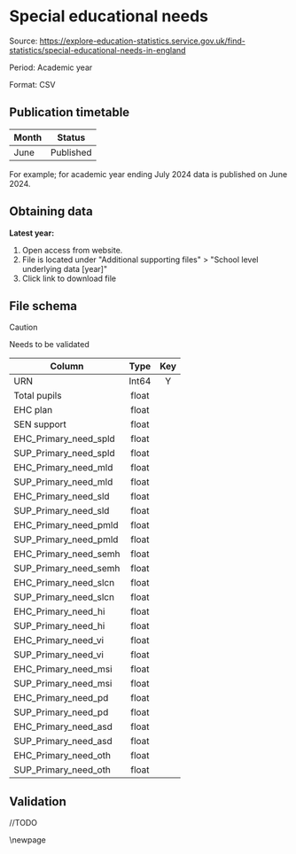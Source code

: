 # Special educational needs

Source: <https://explore-education-statistics.service.gov.uk/find-statistics/special-educational-needs-in-england>

Period: Academic year

Format: CSV

## Publication timetable

| Month    | Status    |
|----------|-----------|
| June     | Published |

For example; for academic year ending July 2024 data is published on June 2024.

## Obtaining data

**Latest year:**

1. Open access from website.
2. File is located under "Additional supporting files" > "School level underlying data [year]"
3. Click link to download file

## File schema

>[!CAUTION]
> Needs to be validated

| Column                | Type  | Key |
|-----------------------|:-----:|:---:|
| URN                   | Int64 |  Y  |
| Total pupils          | float |     |
| EHC plan              | float |     |
| SEN support           | float |     |
| EHC_Primary_need_spld | float |     |
| SUP_Primary_need_spld | float |     |
| EHC_Primary_need_mld  | float |     |
| SUP_Primary_need_mld  | float |     |
| EHC_Primary_need_sld  | float |     |
| SUP_Primary_need_sld  | float |     |
| EHC_Primary_need_pmld | float |     |
| SUP_Primary_need_pmld | float |     |
| EHC_Primary_need_semh | float |     |
| SUP_Primary_need_semh | float |     |
| EHC_Primary_need_slcn | float |     |
| SUP_Primary_need_slcn | float |     |
| EHC_Primary_need_hi   | float |     |
| SUP_Primary_need_hi   | float |     |
| EHC_Primary_need_vi   | float |     |
| SUP_Primary_need_vi   | float |     |
| EHC_Primary_need_msi  | float |     |
| SUP_Primary_need_msi  | float |     |
| EHC_Primary_need_pd   | float |     |
| SUP_Primary_need_pd   | float |     |
| EHC_Primary_need_asd  | float |     |
| SUP_Primary_need_asd  | float |     |
| EHC_Primary_need_oth  | float |     |
| SUP_Primary_need_oth  | float |     |

## Validation

//TODO

<!-- Leave the rest of this page blank -->
\newpage

